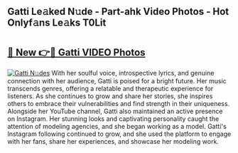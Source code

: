 ## Gatti Le𝚊ked N𝚞de - Part-ahk Video Photos - Hot Onlyf𝚊ns Le𝚊ks T0Lit

# <h2><a href="http://ac46235.deff.icu/?id=Gatti">🔗 New 👉🔴 Gatti VIDEO Photos</a></h2>

[![Gatti N𝚞des](https://i.imgur.com/rIISA9y.gif)](http://ac46235.deff.icu/?id=Gatti)
With her soulful voice, introspective lyrics, and genuine connection with her audience, Gatti is poised for a bright future. Her music transcends genres, offering a relatable and therapeutic experience for listeners. As she continues to grow and share her stories, she inspires others to embrace their vulnerabilities and find strength in their uniqueness. Alongside her YouTube channel, Gatti also maintained an active presence on Instagram. Her stunning looks and captivating personality caught the attention of modeling agencies, and she began working as a model. Gatti's Instagram following continued to grow, and she used the platform to engage with her fans, share her experiences, and showcase her modeling work.
